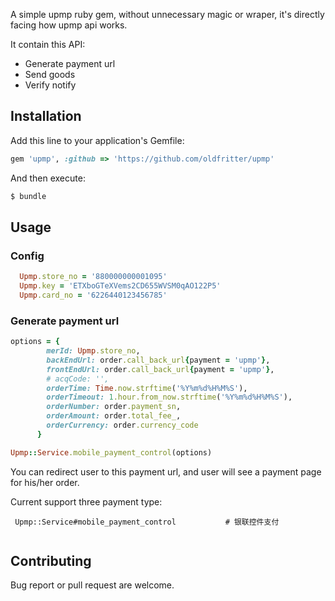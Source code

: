 
A simple upmp ruby gem, without unnecessary magic or wraper, it's directly facing how upmp api works.

It contain this API:

* Generate payment url
* Send goods
* Verify notify


## Installation

Add this line to your application's Gemfile:


```ruby
gem 'upmp', :github => 'https://github.com/oldfritter/upmp'
```

And then execute:

```sh
$ bundle
```

## Usage

### Config

```ruby
  Upmp.store_no = '880000000001095'
  Upmp.key = 'ETXboGTeXVems2CD655WVSM0qAO122P5'
  Upmp.card_no = '6226440123456785'
```

### Generate payment url

```ruby
options = {
        merId: Upmp.store_no,
        backEndUrl: order.call_back_url{payment = 'upmp'},
        frontEndUrl: order.call_back_url{payment = 'upmp'},
        # acqCode: '',
        orderTime: Time.now.strftime('%Y%m%d%H%M%S'),
        orderTimeout: 1.hour.from_now.strftime('%Y%m%d%H%M%S'),
        orderNumber: order.payment_sn,
        orderAmount: order.total_fee_,
        orderCurrency: order.currency_code
      }

Upmp::Service.mobile_payment_control(options)
```

You can redirect user to this payment url, and user will see a payment page for his/her order.

Current support three payment type:
```
 Upmp::Service#mobile_payment_control        	# 银联控件支付
 
```

## Contributing

Bug report or pull request are welcome.